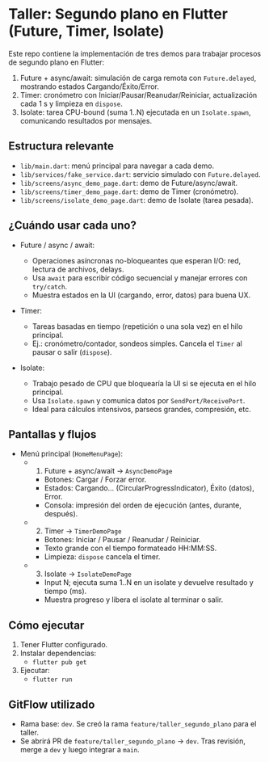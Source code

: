 # Taller: Segundo plano en Flutter (Future, Timer, Isolate)

Este repo contiene la implementación de tres demos para trabajar procesos de segundo plano en Flutter:

1) Future + async/await: simulación de carga remota con `Future.delayed`, mostrando estados Cargando/Éxito/Error.
2) Timer: cronómetro con Iniciar/Pausar/Reanudar/Reiniciar, actualización cada 1 s y limpieza en `dispose`.
3) Isolate: tarea CPU-bound (suma 1..N) ejecutada en un `Isolate.spawn`, comunicando resultados por mensajes.

## Estructura relevante

- `lib/main.dart`: menú principal para navegar a cada demo.
- `lib/services/fake_service.dart`: servicio simulado con `Future.delayed`.
- `lib/screens/async_demo_page.dart`: demo de Future/async/await.
- `lib/screens/timer_demo_page.dart`: demo de Timer (cronómetro).
- `lib/screens/isolate_demo_page.dart`: demo de Isolate (tarea pesada).

## ¿Cuándo usar cada uno?

- Future / async / await:
	- Operaciones asíncronas no-bloqueantes que esperan I/O: red, lectura de archivos, delays.
	- Usa `await` para escribir código secuencial y manejar errores con `try/catch`.
	- Muestra estados en la UI (cargando, error, datos) para buena UX.

- Timer:
	- Tareas basadas en tiempo (repetición o una sola vez) en el hilo principal.
	- Ej.: cronómetro/contador, sondeos simples. Cancela el `Timer` al pausar o salir (`dispose`).

- Isolate:
	- Trabajo pesado de CPU que bloquearía la UI si se ejecuta en el hilo principal.
	- Usa `Isolate.spawn` y comunica datos por `SendPort/ReceivePort`.
	- Ideal para cálculos intensivos, parseos grandes, compresión, etc.

## Pantallas y flujos

- Menú principal (`HomeMenuPage`):
	- 1) Future + async/await → `AsyncDemoPage`
		- Botones: Cargar / Forzar error.
		- Estados: Cargando… (CircularProgressIndicator), Éxito (datos), Error.
		- Consola: impresión del orden de ejecución (antes, durante, después).
	- 2) Timer → `TimerDemoPage`
		- Botones: Iniciar / Pausar / Reanudar / Reiniciar.
		- Texto grande con el tiempo formateado HH:MM:SS.
		- Limpieza: `dispose` cancela el timer.
	- 3) Isolate → `IsolateDemoPage`
		- Input N; ejecuta suma 1..N en un isolate y devuelve resultado y tiempo (ms).
		- Muestra progreso y libera el isolate al terminar o salir.

## Cómo ejecutar

1. Tener Flutter configurado.
2. Instalar dependencias:
	 - `flutter pub get`
3. Ejecutar:
	 - `flutter run`

## GitFlow utilizado

- Rama base: `dev`. Se creó la rama `feature/taller_segundo_plano` para el taller.
- Se abrirá PR de `feature/taller_segundo_plano` → `dev`. Tras revisión, merge a `dev` y luego integrar a `main`.



